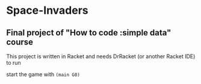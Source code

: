 # Space-Invaders
## Final project of "How to code :simple data" course

This project is written in Racket and needs  DrRacket (or another Racket IDE) to run

start the game with `(main G0)`
